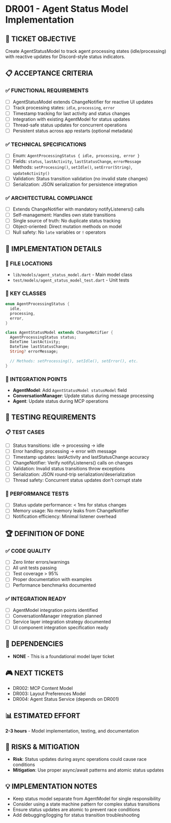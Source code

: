 # DR001 - Agent Status Model Implementation

## 🎯 TICKET OBJECTIVE
Create AgentStatusModel to track agent processing states (idle/processing) with reactive updates for Discord-style status indicators.

## 📋 ACCEPTANCE CRITERIA

### ✅ FUNCTIONAL REQUIREMENTS
- [ ] AgentStatusModel extends ChangeNotifier for reactive UI updates
- [ ] Track processing states: `idle`, `processing`, `error`
- [ ] Timestamp tracking for last activity and status changes
- [ ] Integration with existing AgentModel for status updates
- [ ] Thread-safe status updates for concurrent operations
- [ ] Persistent status across app restarts (optional metadata)

### ✅ TECHNICAL SPECIFICATIONS
- [ ] Enum: `AgentProcessingStatus { idle, processing, error }`
- [ ] Fields: `status`, `lastActivity`, `lastStatusChange`, `errorMessage`
- [ ] Methods: `setProcessing()`, `setIdle()`, `setError(String)`, `updateActivity()`
- [ ] Validation: Status transition validation (no invalid state changes)
- [ ] Serialization: JSON serialization for persistence integration

### ✅ ARCHITECTURAL COMPLIANCE
- [ ] Extends ChangeNotifier with mandatory notifyListeners() calls
- [ ] Self-management: Handles own state transitions
- [ ] Single source of truth: No duplicate status tracking
- [ ] Object-oriented: Direct mutation methods on model
- [ ] Null safety: No `late` variables or `!` operators

## 🔧 IMPLEMENTATION DETAILS

### 📂 FILE LOCATIONS
- `lib/models/agent_status_model.dart` - Main model class
- `test/models/agent_status_model_test.dart` - Unit tests

### 🎯 KEY CLASSES
```dart
enum AgentProcessingStatus {
  idle,
  processing, 
  error,
}

class AgentStatusModel extends ChangeNotifier {
  AgentProcessingStatus status;
  DateTime lastActivity;
  DateTime lastStatusChange;
  String? errorMessage;
  
  // Methods: setProcessing(), setIdle(), setError(), etc.
}
```

### 🔗 INTEGRATION POINTS
- **AgentModel**: Add `AgentStatusModel statusModel` field
- **ConversationManager**: Update status during message processing
- **Agent**: Update status during MCP operations

## 🧪 TESTING REQUIREMENTS

### 📋 TEST CASES
- [ ] Status transitions: idle → processing → idle
- [ ] Error handling: processing → error with message
- [ ] Timestamp updates: lastActivity and lastStatusChange accuracy
- [ ] ChangeNotifier: Verify notifyListeners() calls on changes
- [ ] Validation: Invalid status transitions throw exceptions
- [ ] Serialization: JSON round-trip serialization/deserialization
- [ ] Thread safety: Concurrent status updates don't corrupt state

### 🎯 PERFORMANCE TESTS
- [ ] Status update performance: < 1ms for status changes
- [ ] Memory usage: No memory leaks from ChangeNotifier
- [ ] Notification efficiency: Minimal listener overhead

## 🏆 DEFINITION OF DONE

### ✅ CODE QUALITY
- [ ] Zero linter errors/warnings
- [ ] All unit tests passing
- [ ] Test coverage > 95%
- [ ] Proper documentation with examples
- [ ] Performance benchmarks documented

### ✅ INTEGRATION READY
- [ ] AgentModel integration points identified
- [ ] ConversationManager integration planned
- [ ] Service layer integration strategy documented
- [ ] UI component integration specification ready

## 🔄 DEPENDENCIES
- **NONE** - This is a foundational model layer ticket

## 🎮 NEXT TICKETS
- DR002: MCP Content Model
- DR003: Layout Preferences Model
- DR004: Agent Status Service (depends on DR001)

## 📊 ESTIMATED EFFORT
**2-3 hours** - Model implementation, testing, and documentation

## 🚨 RISKS & MITIGATION
- **Risk**: Status updates during async operations could cause race conditions
- **Mitigation**: Use proper async/await patterns and atomic status updates

## 💡 IMPLEMENTATION NOTES
- Keep status model separate from AgentModel for single responsibility
- Consider using a state machine pattern for complex status transitions
- Ensure status updates are atomic to prevent race conditions
- Add debugging/logging for status transition troubleshooting 